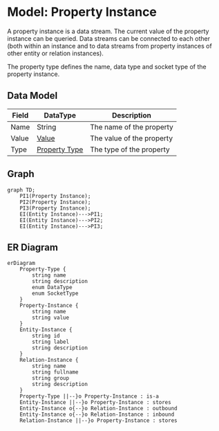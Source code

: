 # Model: Property Instance

A property instance is a data stream. The current value of the property instance can be queried. Data streams can be
connected to each other (both within an instance and to data streams from property instances of other entity or relation
instances).

The property type defines the name, data type and socket type of the property instance.

## Data Model

| Field      | DataType                                                          | Description               |
|------------|-------------------------------------------------------------------|---------------------------|
| Name       | String                                                            | The name of the property  |
| Value      | [Value](https://docs.serde.rs/serde_json/value/enum.Value.html)   | The value of the property |
| Type       | [Property Type](./Model_Property_Type.md)                         | The type of the property  |

## Graph

```mermaid
graph TD;
    PI1(Property Instance);
    PI2(Property Instance);
    PI3(Property Instance);
    EI(Entity Instance)--->PI1;
    EI(Entity Instance)--->PI2;
    EI(Entity Instance)--->PI3;
```

## ER Diagram

```mermaid
erDiagram
    Property-Type {
        string name
        string description
        enum DataType
        enum SocketType
    }
    Property-Instance {
        string name
        string value
    }
    Entity-Instance {
        string id
        string label
        string description
    }
    Relation-Instance {
        string name
        string fullname
        string group
        string description
    }
    Property-Type ||--}o Property-Instance : is-a
    Entity-Instance ||--}o Property-Instance : stores
    Entity-Instance o{--}o Relation-Instance : outbound
    Entity-Instance o{--}o Relation-Instance : inbound
    Relation-Instance ||--}o Property-Instance : stores
```
